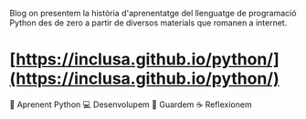 Blog on presentem la història d'aprenentatge del llenguatge de programació Python des de zero a partir de diversos materials que romanen a internet.

# [https://inclusa.github.io/python/](https://inclusa.github.io/python/)

:snake: Aprenent Python
:computer: Desenvolupem
:floppy_disk: Guardem
:coffee: Reflexionem
